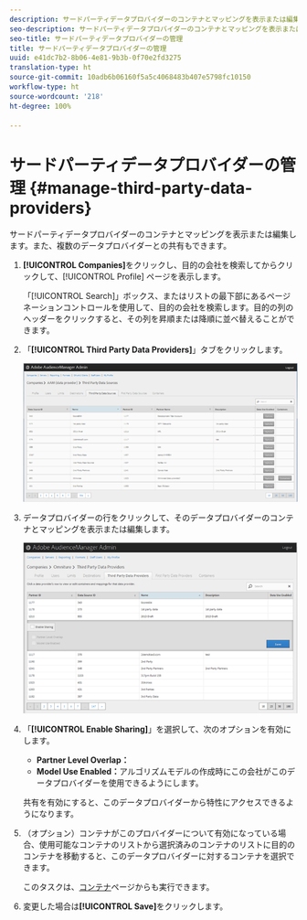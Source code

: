 ```yaml
---
description: サードパーティデータプロバイダーのコンテナとマッピングを表示または編集します。また、複数のデータプロバイダーとの共有もできます。
seo-description: サードパーティデータプロバイダーのコンテナとマッピングを表示または編集します。また、複数のデータプロバイダーとの共有もできます。
seo-title: サードパーティデータプロバイダーの管理
title: サードパーティデータプロバイダーの管理
uuid: e41dc7b2-8b06-4e81-9b3b-0f70e2fd3275
translation-type: ht
source-git-commit: 10adb6b06160f5a5c4068483b407e5798fc10150
workflow-type: ht
source-wordcount: '218'
ht-degree: 100%

---
```



# サードパーティデータプロバイダーの管理 {#manage-third-party-data-providers}

サードパーティデータプロバイダーのコンテナとマッピングを表示または編集します。また、複数のデータプロバイダーとの共有もできます。

1. **[!UICONTROL Companies]**&#x200B;をクリックし、目的の会社を検索してからクリックして、[!UICONTROL Profile] ページを表示します。

   「[!UICONTROL Search]」ボックス、またはリストの最下部にあるページネーションコントロールを使用して、目的の会社を検索します。目的の列のヘッダーをクリックすると、その列を昇順または降順に並べ替えることができます。
1. 「**[!UICONTROL Third Party Data Providers]**」タブをクリックします。

   ![](assets/third_party_providers.png)

1. データプロバイダーの行をクリックして、そのデータプロバイダーのコンテナとマッピングを表示または編集します。

   ![手順の結果](assets/third_party_providers_edit.png)

1. 「**[!UICONTROL Enable Sharing]**」を選択して、次のオプションを有効にします。

   * **Partner Level Overlap：**
   * **Model Use Enabled：**&#x200B;アルゴリズムモデルの作成時にこの会社がこのデータプロバイダーを使用できるようにします。

   共有を有効にすると、このデータプロバイダーから特性にアクセスできるようになります。

1. （オプション）コンテナがこのプロバイダーについて有効になっている場合、使用可能なコンテナのリストから選択済みのコンテナのリストに目的のコンテナを移動すると、このデータプロバイダーに対するコンテナを選択できます。

   このタスクは、[コンテナ](../companies/admin-manage-containers.md#task_61DB5CEECC5049DD8D059C642AC3F967)ページからも実行できます。
1. 変更した場合は&#x200B;**[!UICONTROL Save]**&#x200B;をクリックします。